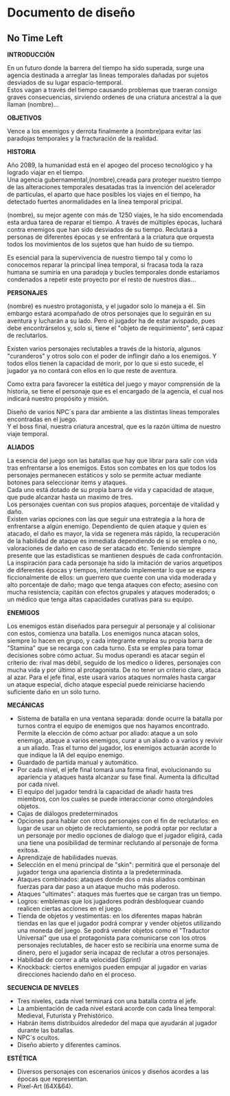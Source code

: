 # Documento de diseño

## No Time Left

**INTRODUCCIÓN**

En un futuro donde la barrera del tiempo ha sido superada, surge una agencia destinada a arreglar las lineas temporales dañadas
por sujetos desviados de su lugar espacio-temporal.\
Estos vagan a través del tiempo causando problemas que traeran consigo graves consecuencias, sirviendo ordenes de una criatura ancestral a la que llaman (nombre)...

**OBJETIVOS** 

Vence a los enemigos y derrota finalmente a (nombre)para evitar las paradojas temporales y la fracturación de la realidad.

**HISTORIA**

Año 2089, la humanidad está en el apogeo del proceso tecnológico y ha logrado viajar en el tiempo.\
Una agencia gubernamental,(nombre),creada para proteger nuestro tiempo de las alteraciones temporales desatadas tras la invención del acelerador de particulas, el aparto que hace posibles los viajes en el tiempo, ha detectado fuertes anormalidades en la línea temporal pricipal.


(nombre), su mejor agente con más de 1250 viajes, le ha sido encomendada esta ardua tarea de reparar el tiempo. A través de múltiples épocas, luchará contra enemigos que han sido desviados de su tiempo. Reclutará a personas de diferentes épocas y se enfrentará a la criatura que orquesta todos los movimientos de los sujetos que han huido de su tiempo.


Es esencial para la supervivencia de nuestro tiempo tal y como lo conocemos reparar la principal línea temporal, si fracasa toda la raza humana se sumiría en una paradoja y bucles temporales donde estaríamos condenados a repetir este proyecto por el resto de nuestros dias...

**PERSONAJES**

(nombre) es nuestro protagonista, y el jugador solo lo maneja a él. Sin embargo estará acompañado de otros personajes que lo seguirán en su aventura y lucharán a su lado. Pero el jugador ha de estar avispado, pues debe encontrárselos y, solo si, tiene el "objeto de requirimiento", será capaz de reclutarlos.


Existen varios personajes reclutables a través de la historia, algunos "curanderos" y otros solo con el poder de inflingir daño a los enemigos. Y todos ellos tienen la capacidad de morir, por lo que si esto sucede, el jugador ya no contará con ellos en lo que reste de aventura.


Como extra para favorecer la estética del juego y mayor comprensión de la historia, se tiene el personaje que es el encargado de la agencia, el cual nos indicará nuestro propósito y misión.


Diseño de varios NPC´s para dar ambiente a las distintas líneas temporales encontradas en el juego.\
Y el boss final, nuestra criatura ancestral, que es la razón última de nuestro viaje temporal. 

**ALIADOS**

La esencia del juego son las batallas que hay que librar para salir con vida tras enfrentarse a los enemigos. Estos son combates en los que todos los personajes permanecen estáticos y solo se permite actuar mediante botones para seleccionar items y ataques.\
Cada uno está dotado de su propia barra de vida y capacidad de ataque, que pude alcanzar hasta un maximo de tres.\
Los personajes cuentan con sus propios ataques, porcentaje de vitalidad y daño.\
Existen varias opciones con las que seguir una estrategia a la hora de enfrentarse a algún enemigo. Dependiento de quien ataque y quien es atacado, el daño es mayor, la vida se regenera más rápido, la recuperación de la habilidad de ataque es inmediata dependiendo de si se emplea o no, valoraciones de daño en caso de ser atacado  etc. Teniendo siempre presente que las estadísticas se mantienen después de cada confrontación.\
La inspiración para cada personaje ha sido la imitación de varios arquetipos de diferentes épocas y tiempos, intentando implementar lo que se espera ficcionalmente de ellos: un guerrero que cuente con una vida moderada y alto porcentaje de daño; mago que tenga ataques con efecto; asesino con mucha resistencia; capitán con efectos grupales y ataques moderados; o un médico que tenga altas capacidades curativas para su equipo.

**ENEMIGOS**

Los enemigos están diseñados para perseguir al personaje y al colisionar con estos, comienza una batalla. Los enemigos nunca atacan solos, siempre lo hacen en grupo, y cada integrante emplea su propia barra de "Stamina" que se recarga con cada turno. Esta se emplea para tomar decisiones sobre cómo actuar. Su modus operandi es atacar según el criterio de: rival mas débil, seguido de los medico o lideres, personajes con mucha vida y por último al protagonista. De no tener un criterio claro, ataca al azar. Para el jefe final, este usará varios ataques normales hasta cargar un ataque especial, dicho ataque especial puede reiniciarse haciendo suficiente daño en un solo turno.

**MECÁNICAS**

*   Sistema de batalla en una ventana separada: donde ocurre la batalla por turnos contra el equipo de enemigos que nos hayamos encontrado. Permite la elección de cómo actuar por aliado: ataque a un solo enemigo, ataque a varios enemigos, curar a un aliado o a varios y revivir a un aliado. Tras el turno del jugador, los enemigos actuarán acorde lo que indique la IA del equipo enemigo.
*   Guardado de partida manual y automático.
*   Por cada nivel, el jefe final tomará una forma final, evolucionando su apariencia y ataques hasta alcanzar su fase final. Aumenta la dificultad por cada nivel.
*   El equipo del jugador tendrá la capacidad de añadir hasta tres miembros, con los cuales se puede interaccionar como otorgándoles objetos.
*   Cajas de diálogos predeterminados
*   Opciones para hablar con otros personajes con el fin de reclutarlos: en lugar de usar un objeto de reclutamiento, se podrá optar por reclutar a un personaje por medio opciones de dialogo que el jugador eligirá, cada una tiene una posibilidad de terminar reclutando al personaje de forma exitosa.
*   Aprendizaje de habilidades nuevas.
*   Selección en el menú principal de "skin": permitirá que el personaje del jugador tenga una apariencia distinta a la predeterminada.
*   Ataques combinados: ataques donde dos o más aliados combinan fuerzas para dar paso a un ataque mucho más poderoso.
*   Ataques "ultimates": ataques más fuertes que se cargan tras un tiempo.
*   Logros: emblemas que los jugadores podrán desbloquear cuando realicen ciertas acciones en el juego.
*   Tienda de objetos y vestimentas: en los diferentes mapas habrán tiendas en las que el jugador podrá comprar y vender objetos utilizando una moneda del juego. Se podrá vender objetos como el "Traductor Universal" que usa el protagonista para comunicarse con los otros personajes reclutables, de hacer esto se recibiría una enorme suma de dinero, pero el jugador sería incapaz de reclutar a otros personajes.
*   Habilidad de correr a alta velocidad (Sprint)
*   Knockback: ciertos enemigos pueden empujar al jugador en varias direcciones haciendo daño en el proceso.

**SECUENCIA DE NIVELES**

*   Tres niveles, cada nivel terminará con una batalla contra el jefe.
*   La ambientación de cada nivel estará acorde con cada línea temporal: Medieval, Futurista y Prehistórico.
*   Habrán items distribuidos alrededor del mapa que ayudarán al jugador durante las batallas.
*   NPC´s ocultos.
*   Diseño abierto y diferentes caminos. 

**ESTÉTICA**

*   Diversos personajes con escenarios únicos y diseños acordes a las épocas que representan.
*   Pixel-Art (64X&64).








